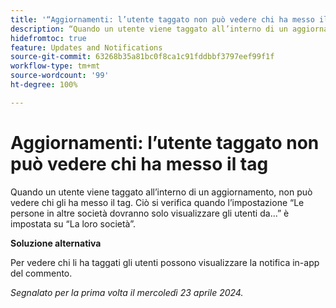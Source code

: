 ```yaml
---
title: '“Aggiornamenti: l’utente taggato non può vedere chi ha messo il tag”'
description: “Quando un utente viene taggato all’interno di un aggiornamento, non può vedere chi gli ha messo il tag. Ciò si verifica quando l’impostazione “Le persone in altre società dovranno solo visualizzare gli utenti da...” è impostata su “La loro società”.
hidefromtoc: true
feature: Updates and Notifications
source-git-commit: 63268b35a81bc0f8ca1c91fddbbf3797eef99f1f
workflow-type: tm+mt
source-wordcount: '99'
ht-degree: 100%

---
```



# Aggiornamenti: l’utente taggato non può vedere chi ha messo il tag

<!--

>[!NOTE]
>
>This issue was fixed on May 23, 2024.

-->

Quando un utente viene taggato all’interno di un aggiornamento, non può vedere chi gli ha messo il tag. Ciò si verifica quando l’impostazione “Le persone in altre società dovranno solo visualizzare gli utenti da...” è impostata su “La loro società”.

**Soluzione alternativa**

Per vedere chi li ha taggati gli utenti possono visualizzare la notifica in-app del commento.

_Segnalato per la prima volta il mercoledì 23 aprile 2024._

